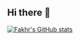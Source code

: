 ## Hi there 👋
[![Fakhr's GitHub stats](https://github-readme-stats.vercel.app/api?username=anuraghazra)](https://github.com/FakhrTarabay/github-readme-stats)
<!--
**FakhrTarabay/FakhrTarabay** is a ✨ _special_ ✨ repository because its `README.md` (this file) appears on your GitHub profile.

Here are some ideas to get you started:

- 🔭 I’m currently working on ...
- 🌱 I’m currently learning ...
- 👯 I’m looking to collaborate on ...
- 🤔 I’m looking for help with ...
- 💬 Ask me about ...
- 📫 How to reach me: ...
- 😄 Pronouns: ...
- ⚡ Fun fact: ...
-->
